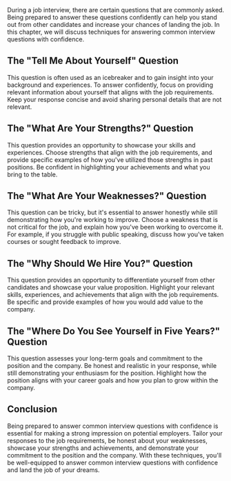 
During a job interview, there are certain questions that are commonly asked. Being prepared to answer these questions confidently can help you stand out from other candidates and increase your chances of landing the job. In this chapter, we will discuss techniques for answering common interview questions with confidence.

The "Tell Me About Yourself" Question
-------------------------------------

This question is often used as an icebreaker and to gain insight into your background and experiences. To answer confidently, focus on providing relevant information about yourself that aligns with the job requirements. Keep your response concise and avoid sharing personal details that are not relevant.

The "What Are Your Strengths?" Question
---------------------------------------

This question provides an opportunity to showcase your skills and experiences. Choose strengths that align with the job requirements, and provide specific examples of how you've utilized those strengths in past positions. Be confident in highlighting your achievements and what you bring to the table.

The "What Are Your Weaknesses?" Question
----------------------------------------

This question can be tricky, but it's essential to answer honestly while still demonstrating how you're working to improve. Choose a weakness that is not critical for the job, and explain how you've been working to overcome it. For example, if you struggle with public speaking, discuss how you've taken courses or sought feedback to improve.

The "Why Should We Hire You?" Question
--------------------------------------

This question provides an opportunity to differentiate yourself from other candidates and showcase your value proposition. Highlight your relevant skills, experiences, and achievements that align with the job requirements. Be specific and provide examples of how you would add value to the company.

The "Where Do You See Yourself in Five Years?" Question
-------------------------------------------------------

This question assesses your long-term goals and commitment to the position and the company. Be honest and realistic in your response, while still demonstrating your enthusiasm for the position. Highlight how the position aligns with your career goals and how you plan to grow within the company.

Conclusion
----------

Being prepared to answer common interview questions with confidence is essential for making a strong impression on potential employers. Tailor your responses to the job requirements, be honest about your weaknesses, showcase your strengths and achievements, and demonstrate your commitment to the position and the company. With these techniques, you'll be well-equipped to answer common interview questions with confidence and land the job of your dreams.
